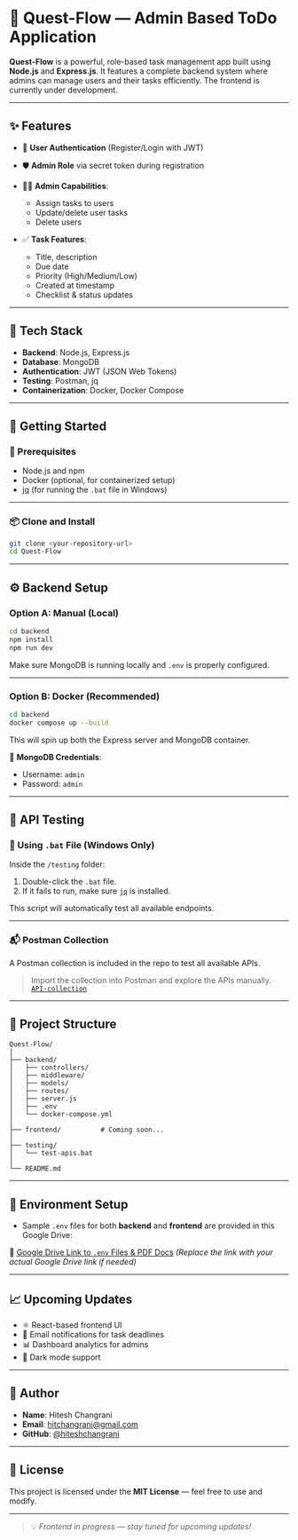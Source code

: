 # 🚀 Quest-Flow — Admin Based ToDo Application

**Quest-Flow** is a powerful, role-based task management app built using **Node.js** and **Express.js**. It features a complete backend system where admins can manage users and their tasks efficiently. The frontend is currently under development.

---

## ✨ Features

* 🔐 **User Authentication** (Register/Login with JWT)
* 🛡️ **Admin Role** via secret token during registration
* 🧑‍💼 **Admin Capabilities**:

  * Assign tasks to users
  * Update/delete user tasks
  * Delete users
* ✅ **Task Features**:

  * Title, description
  * Due date
  * Priority (High/Medium/Low)
  * Created at timestamp
  * Checklist & status updates

---

## 💠 Tech Stack

* **Backend**: Node.js, Express.js
* **Database**: MongoDB
* **Authentication**: JWT (JSON Web Tokens)
* **Testing**: Postman, jq
* **Containerization**: Docker, Docker Compose

---

## 🚀 Getting Started

### 🔧 Prerequisites

* Node.js and npm
* Docker (optional, for containerized setup)
* [jq](https://jqlang.org/download/) (for running the `.bat` file in Windows)

---

### 📦 Clone and Install

```bash
git clone <your-repository-url>
cd Quest-Flow
```

---

## ⚙️ Backend Setup

### Option A: Manual (Local)

```bash
cd backend
npm install
npm run dev
```

Make sure MongoDB is running locally and `.env` is properly configured.

---

### Option B: Docker (Recommended)

```bash
cd backend
docker compose up --build
```

This will spin up both the Express server and MongoDB container.

🔐 **MongoDB Credentials**:

* Username: `admin`
* Password: `admin`

---

## 🧪 API Testing

### 🔁 Using `.bat` File (Windows Only)

Inside the `/testing` folder:

1. Double-click the `.bat` file.
2. If it fails to run, make sure [`jq`](https://jqlang.org/download/) is installed.

This script will automatically test all available endpoints.

---

### 📬 Postman Collection

A Postman collection is included in the repo to test all available APIs.

> Import the collection into Postman and explore the APIs manually. [`API-collection`](https://messina-api-testing.postman.co/workspace/My-Workspace~2a8efb81-08ef-433e-849a-f989cd737818/collection/37439038-577a5a4a-30b5-40b6-9037-515795f9f985?action=share&creator=37439038&active-environment=37439038-5fa6b513-fe28-426c-a998-c2ef64813bb8)

---

## 📁 Project Structure

```
Quest-Flow/
│
├── backend/
│   ├── controllers/
│   ├── middleware/
│   ├── models/
│   ├── routes/
│   ├── server.js
│   ├── .env
│   └── docker-compose.yml
│
├── frontend/          # Coming soon...
│
├── testing/
│   └── test-apis.bat
│
└── README.md
```

---

## 🔐 Environment Setup

* Sample `.env` files for both **backend** and **frontend** are provided in this Google Drive:

📌 [Google Drive Link to `.env` Files & PDF Docs](https://drive.google.com/drive/folders/1DYpjcGlAVKmTImbvWpnOQFRPOYKexFY1?usp=drive_link)
*(Replace the link with your actual Google Drive link if needed)*

---

## 📈 Upcoming Updates

* ⚛️ React-based frontend UI
* 📩 Email notifications for task deadlines
* 📊 Dashboard analytics for admins
* 🌙 Dark mode support

---

## 👤 Author

* **Name**: Hitesh Changrani
* **Email**: [hitchangrani@gmail.com](mailto:vineet@gmail.com)
* **GitHub**: [@hiteshchangrani](https://github.com/yourusername)

---

## 📄 License

This project is licensed under the **MIT License** — feel free to use and modify.

---

> 💡 *Frontend in progress — stay tuned for upcoming updates!*
